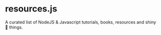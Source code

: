 # resources.js
A curated list of NodeJS &amp; Javascript tutorials, books, resources and shiny 💎 things.
